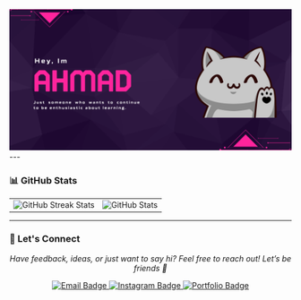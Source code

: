
  <img src="cat67123.png" />
---

### 📊 GitHub Stats
<table align="center">
  <tr>
    <td>
      <img src="https://github-readme-streak-stats.herokuapp.com/?user=ahmd1-03&theme=tokyonight&hide_border=true" alt="GitHub Streak Stats" />
    </td>
    <td>
      <img src="https://github-readme-stats.vercel.app/api?username=ahmd1-03&show_icons=true&theme=tokyonight&hide_border=true" alt="GitHub Stats" />
    </td>
  </tr>
</table>

---

### 💬 Let's Connect

<p align="center"><i>Have feedback, ideas, or just want to say hi? Feel free to reach out! Let’s be friends 🌟</i></p>

<p align="center">
  <a href="mailto:16ahmadd@email.com" target="_blank">
    <img src="https://img.shields.io/badge/Email-%23A855F7?style=for-the-badge&logo=gmail&logoColor=white" alt="Email Badge" />
  </a>
  <a href="https://instagram.com/yourusername](https://www.instagram.com/ahmdd1.3?igsh=MXN6djNhb2UydG56cQ==" target="_blank">
    <img src="https://img.shields.io/badge/Instagram-%23E4405F?style=for-the-badge&logo=instagram&logoColor=white" alt="Instagram Badge" />
  </a>
  <a href="https://your-portfolio-link.com" target="_blank">
    <img src="https://img.shields.io/badge/Portfolio-%237B2CBF?style=for-the-badge&logo=codepen&logoColor=white" alt="Portfolio Badge" />
  </a>
</p>

